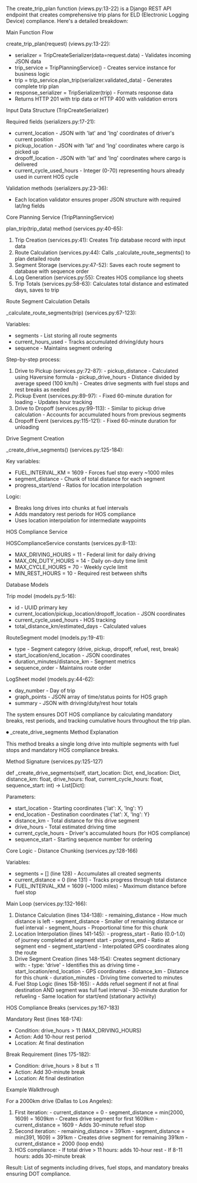   The create_trip_plan function (views.py:13-22) is a Django REST API endpoint that creates comprehensive trip plans for ELD (Electronic Logging Device) compliance. Here's a detailed breakdown:

  Main Function Flow

  create_trip_plan(request) (views.py:13-22):
  - serializer = TripCreateSerializer(data=request.data) - Validates incoming JSON data
  - trip_service = TripPlanningService() - Creates service instance for business logic
  - trip = trip_service.plan_trip(serializer.validated_data) - Generates complete trip plan
  - response_serializer = TripSerializer(trip) - Formats response data
  - Returns HTTP 201 with trip data or HTTP 400 with validation errors

  Input Data Structure (TripCreateSerializer)

  Required fields (serializers.py:17-21):
  - current_location - JSON with 'lat' and 'lng' coordinates of driver's current position
  - pickup_location - JSON with 'lat' and 'lng' coordinates where cargo is picked up
  - dropoff_location - JSON with 'lat' and 'lng' coordinates where cargo is delivered
  - current_cycle_used_hours - Integer (0-70) representing hours already used in current HOS cycle

  Validation methods (serializers.py:23-36):
  - Each location validator ensures proper JSON structure with required lat/lng fields

  Core Planning Service (TripPlanningService)

  plan_trip(trip_data) method (services.py:40-65):

  1. Trip Creation (services.py:41): Creates Trip database record with input data
  2. Route Calculation (services.py:44): Calls _calculate_route_segments() to plan detailed route
  3. Segment Storage (services.py:47-52): Saves each route segment to database with sequence order
  4. Log Generation (services.py:55): Creates HOS compliance log sheets
  5. Trip Totals (services.py:58-63): Calculates total distance and estimated days, saves to trip

  Route Segment Calculation Details

  _calculate_route_segments(trip) (services.py:67-123):

  Variables:
  - segments - List storing all route segments
  - current_hours_used - Tracks accumulated driving/duty hours
  - sequence - Maintains segment ordering

  Step-by-step process:

  1. Drive to Pickup (services.py:72-87):
    - pickup_distance - Calculated using Haversine formula
    - pickup_drive_hours - Distance divided by average speed (100 km/h)
    - Creates drive segments with fuel stops and rest breaks as needed
  2. Pickup Event (services.py:89-97):
    - Fixed 60-minute duration for loading
    - Updates hour tracking
  3. Drive to Dropoff (services.py:99-113):
    - Similar to pickup drive calculation
    - Accounts for accumulated hours from previous segments
  4. Dropoff Event (services.py:115-121):
    - Fixed 60-minute duration for unloading

  Drive Segment Creation

  _create_drive_segments() (services.py:125-184):

  Key variables:
  - FUEL_INTERVAL_KM = 1609 - Forces fuel stop every ~1000 miles
  - segment_distance - Chunk of total distance for each segment
  - progress_start/end - Ratios for location interpolation

  Logic:
  - Breaks long drives into chunks at fuel intervals
  - Adds mandatory rest periods for HOS compliance
  - Uses location interpolation for intermediate waypoints

  HOS Compliance Service

  HOSComplianceService constants (services.py:8-13):
  - MAX_DRIVING_HOURS = 11 - Federal limit for daily driving
  - MAX_ON_DUTY_HOURS = 14 - Daily on-duty time limit
  - MAX_CYCLE_HOURS = 70 - Weekly cycle limit
  - MIN_REST_HOURS = 10 - Required rest between shifts

  Database Models

  Trip model (models.py:5-16):
  - id - UUID primary key
  - current_location/pickup_location/dropoff_location - JSON coordinates
  - current_cycle_used_hours - HOS tracking
  - total_distance_km/estimated_days - Calculated values

  RouteSegment model (models.py:19-41):
  - type - Segment category (drive, pickup, dropoff, refuel, rest, break)
  - start_location/end_location - JSON coordinates
  - duration_minutes/distance_km - Segment metrics
  - sequence_order - Maintains route order

  LogSheet model (models.py:44-62):
  - day_number - Day of trip
  - graph_points - JSON array of time/status points for HOS graph
  - summary - JSON with driving/duty/rest hour totals

  The system ensures DOT HOS compliance by calculating mandatory breaks, rest periods, and tracking cumulative hours throughout the trip plan.



⏺ _create_drive_segments Method Explanation

  This method breaks a single long drive into multiple segments with fuel stops and mandatory HOS compliance breaks.

  Method Signature (services.py:125-127)

  def _create_drive_segments(self, start_location: Dict, end_location: Dict, 
                            distance_km: float, drive_hours: float, 
                            current_cycle_hours: float, sequence_start: int) -> List[Dict]:

  Parameters:
  - start_location - Starting coordinates {'lat': X, 'lng': Y}
  - end_location - Destination coordinates {'lat': X, 'lng': Y}
  - distance_km - Total distance for this drive segment
  - drive_hours - Total estimated driving time
  - current_cycle_hours - Driver's accumulated hours (for HOS compliance)
  - sequence_start - Starting sequence number for ordering

  Core Logic - Distance Chunking (services.py:128-166)

  Variables:
  - segments = [] (line 128) - Accumulates all created segments
  - current_distance = 0 (line 131) - Tracks progress through total distance
  - FUEL_INTERVAL_KM = 1609 (~1000 miles) - Maximum distance before fuel stop

  Main Loop (services.py:132-166):

  1. Distance Calculation (lines 134-138):
    - remaining_distance - How much distance is left
    - segment_distance - Smaller of remaining distance or fuel interval
    - segment_hours - Proportional time for this chunk
  2. Location Interpolation (lines 141-145):
    - progress_start - Ratio (0.0-1.0) of journey completed at segment start
    - progress_end - Ratio at segment end
    - segment_start/end - Interpolated GPS coordinates along the route
  3. Drive Segment Creation (lines 148-154):
  Creates segment dictionary with:
    - type: 'drive' - Identifies this as driving time
    - start_location/end_location - GPS coordinates
    - distance_km - Distance for this chunk
    - duration_minutes - Driving time converted to minutes
  4. Fuel Stop Logic (lines 158-165):
    - Adds refuel segment if not at final destination AND segment was full fuel interval
    - 30-minute duration for refueling
    - Same location for start/end (stationary activity)

  HOS Compliance Breaks (services.py:167-183)

  Mandatory Rest (lines 168-174):
  - Condition: drive_hours > 11 (MAX_DRIVING_HOURS)
  - Action: Add 10-hour rest period
  - Location: At final destination

  Break Requirement (lines 175-182):
  - Condition: drive_hours > 8 but ≤ 11
  - Action: Add 30-minute break
  - Location: At final destination

  Example Walkthrough

  For a 2000km drive (Dallas to Los Angeles):

  1. First iteration:
    - current_distance = 0
    - segment_distance = min(2000, 1609) = 1609km
    - Creates drive segment for first 1609km
    - current_distance = 1609
    - Adds 30-minute refuel stop
  2. Second iteration:
    - remaining_distance = 391km
    - segment_distance = min(391, 1609) = 391km
    - Creates drive segment for remaining 391km
    - current_distance = 2000 (loop ends)
  3. HOS compliance:
    - If total drive > 11 hours: adds 10-hour rest
    - If 8-11 hours: adds 30-minute break

  Result: List of segments including drives, fuel stops, and mandatory breaks ensuring DOT compliance.
